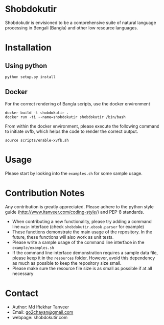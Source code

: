 # Shobdokutir
Shobdokutir is envisioned to be a comprehensive suite of natural language processing in Bengali (Bangla) and other low resource languages.

# Installation

## Using python
```
python setup.py install
```

## Docker
For the correct rendering of Bangla scripts, use the docker environment
```
docker build -t shobdokutir .
docker run -ti --name=shobdokutir shobdokutir /bin/bash
```

From within the docker environment, please execute the following command to initiate xvfb, which helps the code to render
the correct output.
```
source scripts/enable-xvfb.sh
```

# Usage
Please start by looking into the `examples.sh` for some sample usage.

# Contribution Notes
Any contribution is greatly appreciated.
Please adhere to the python style guide (http://www.itanveer.com/coding-style/) and PEP-8 standards.

* When contributing a new functionality, please try adding a command line `main` interface (check `shobdokutir.ebook.parser` for example)
* These functions demonstrate the main usage of the repository. In the future, these functions will also work as unit tests.
* Please write a sample usage of the command line interface in the `example/examples.sh`
* If the command line interface demonstration requires a sample data file, please keep it in the `resources` folder. However, avoid this dependency as much as possible to keep the repository size small.
* Please make sure the resource file size is as small as possible if at all necessary

# Contact
* Author: Md Iftekhar Tanveer
* Email:  go2chayan@gmail.com
* webpage: shobdokutir.com
